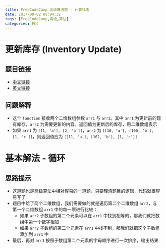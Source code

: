 ```yaml
---
title: FreeCodeCamp 高级算法题 - 计算找零
date: 2017-09-02 00:04:32
tags: [FreeCodeCamp,高级,算法]
categories: FCC
---
```


# 更新库存 (Inventory Update)

## 题目链接
- [中文链接](https://freecodecamp.cn/challenges/inventory-update)
- [英文链接](https://freecodecamp.com/challenges/inventory-update)

## 问题解释
- 这个 `function` 接收两个二维数组参数 `arr1` 与 `arr2`。其中 `arr1` 为更新前的现有库存，`arr2` 为需要更新的内容。返回值为更新后的库存，用二维数组表示
- 如果 `arr1` 为 `[[1, 'a'], [2, 'b']]`，`arr2` 为 `[[10, 'a'], [100, 'b'], [1, 'c']]`，则返回值应为 `[[11, 'a'], [102, 'b'], [1, 'c']]`

<!--more-->

# 基本解法 - 循环
## 思路提示
- 这道题也是高级算法中相对容易的一道题，只要理清题目的逻辑，代码就很容易写了
- 题目中给了两个二维数组，我们需要做的就是遍历第二个二维数组 `arr2`，与第一个二维数组 `arr1` 中的每一项进行比较：
    - 如果 `arr2` 子数组的第二个元素可以在 `arr1` 中找到相等的，那我们就把数组中第一个数字相加
    - 如果 `arr2` 子数组的第二个元素在 `arr1` 中找不到，那我们就把这个子数组添加到 `arr1` 中
- 最后，再对 `arr1` 按照子数组第二个元素的字母顺序进行一次排序，输出结果
